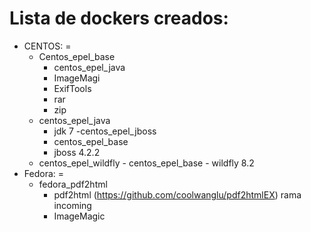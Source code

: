 Lista de dockers creados:
==
- CENTOS:
=
	- Centos_epel_base
		- centos_epel_java
		- ImageMagi
		- ExifTools
		- rar 
		- zip
 	- centos_epel_java
		- jdk 7
 	-centos_epel_jboss
		- centos_epel_base
		- jboss 4.2.2
	- centos_epel_wildfly
     		- centos_epel_base 
     		- wildfly 8.2
- Fedora:
=
	- fedora_pdf2html
		- pdf2html (https://github.com/coolwanglu/pdf2htmlEX) rama incoming
		- ImageMagic 
